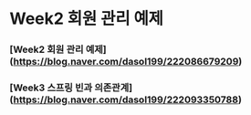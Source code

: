 # Week2 회원 관리 예제


### [Week2 회원 관리 예제] (https://blog.naver.com/dasol199/222086679209)
### [Week3 스프링 빈과 의존관계] (https://blog.naver.com/dasol199/222093350788)
